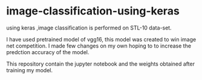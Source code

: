 # image-classification-using-keras
using keras ,image classification is performed on  STL-10 data-set. 

I have used pretrained model of vgg16, this model was created to win image net competition. I made few changes on my own hoping to to increase the predction accuracy of the model.  

This repository contain the jupyter notebook and the weights obtained after training my  model. 
